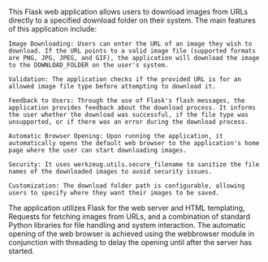 This Flask web application allows users to download images from URLs directly to a specified download folder on their system. The main features of this application include:

    Image Downloading: Users can enter the URL of an image they wish to download. If the URL points to a valid image file (supported formats are PNG, JPG, JPEG, and GIF), the application will download the image to the DOWNLOAD_FOLDER on the user's system.

    Validation: The application checks if the provided URL is for an allowed image file type before attempting to download it.

    Feedback to Users: Through the use of Flask's flash messages, the application provides feedback about the download process. It informs the user whether the download was successful, if the file type was unsupported, or if there was an error during the download process.

    Automatic Browser Opening: Upon running the application, it automatically opens the default web browser to the application's home page where the user can start downloading images.

    Security: It uses werkzeug.utils.secure_filename to sanitize the file names of the downloaded images to avoid security issues.

    Customization: The download folder path is configurable, allowing users to specify where they want their images to be saved.

The application utilizes Flask for the web server and HTML templating, Requests for fetching images from URLs, and a combination of standard Python libraries for file handling and system interaction. The automatic opening of the web browser is achieved using the webbrowser module in conjunction with threading to delay the opening until after the server has started.

